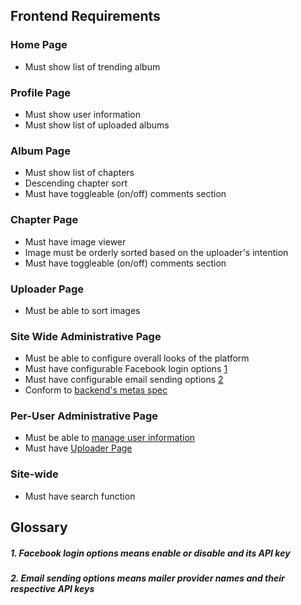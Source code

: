 ## Frontend Requirements

### Home Page
- Must show list of trending album

### Profile Page
- Must show user information
- Must show list of uploaded albums

### Album Page
- Must show list of chapters
- Descending chapter sort
- Must have toggleable (on/off) comments section

### Chapter Page
- Must have image viewer
- Image must be orderly sorted based on the uploader's intention
- Must have toggleable (on/off) comments section

### Uploader Page
- Must be able to sort images

### Site Wide Administrative Page
- Must be able to configure overall looks of the platform
- Must have configurable Facebook login options [1](#1-facebook-login-options-means-enable-or-disable-and-its-api-key)
- Must have configurable email sending options [2](#2-email-sending-options-means-mailer-provider-names-and-their-respective-api-keys)
- Conform to [backend's metas spec](Backend%20Requirements.md#metas)

### Per-User Administrative Page
- Must be able to [manage user information](#profile-page)
- Must have [Uploader Page](#uploader-page)

### Site-wide
- Must have search function

## Glossary

##### 1. Facebook login options means enable or disable and its API key
##### 2. Email sending options means mailer provider names and their respective API keys